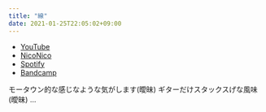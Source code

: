 ```yaml
---
title: "線"
date: 2021-01-25T22:05:02+09:00
---
```


- [YouTube](https://www.youtube.com/watch?jYO8_88tFLw)
- [NicoNico](https://nico.ms/sm38175120)
- [Spotify](https://open.spotify.com/track/3KuS80o9cHFIJSkvjNHHmc)
- [Bandcamp](https://mikirihasshap.bandcamp.com/track/--179)

モータウン的な感じなような気がします(曖昧) ギターだけスタックスげな風味(曖昧) ...